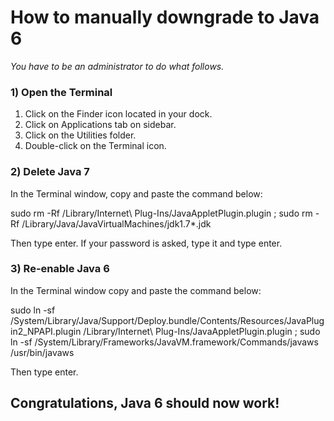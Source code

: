 How to manually downgrade to Java 6
==============

_You have to be an administrator to do what follows._

### 1) Open the Terminal

1. Click on the Finder icon located in your dock.
2. Click on Applications tab on sidebar.
3. Click on the Utilities folder.
4. Double-click on the Terminal icon.

### 2) Delete Java 7

In the Terminal window, copy and paste the command below:

sudo rm -Rf /Library/Internet\ Plug-Ins/JavaAppletPlugin.plugin ; sudo rm -Rf /Library/Java/JavaVirtualMachines/jdk1.7*.jdk

Then type enter. If your password is asked, type it and type enter.

### 3) Re-enable Java 6

In the Terminal window copy and paste the command below:

sudo ln -sf /System/Library/Java/Support/Deploy.bundle/Contents/Resources/JavaPlugin2_NPAPI.plugin /Library/Internet\ Plug-Ins/JavaAppletPlugin.plugin ; sudo ln -sf /System/Library/Frameworks/JavaVM.framework/Commands/javaws /usr/bin/javaws

Then type enter.

## Congratulations, Java 6 should now work!
